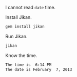 I cannot read `date` time.

Install Jikan.

```bash
gem install jikan
```

Run Jikan.

```bash
jikan
```

Know the time.

```bash
The time is  6:14 PM
The date is February  7, 2013
```

